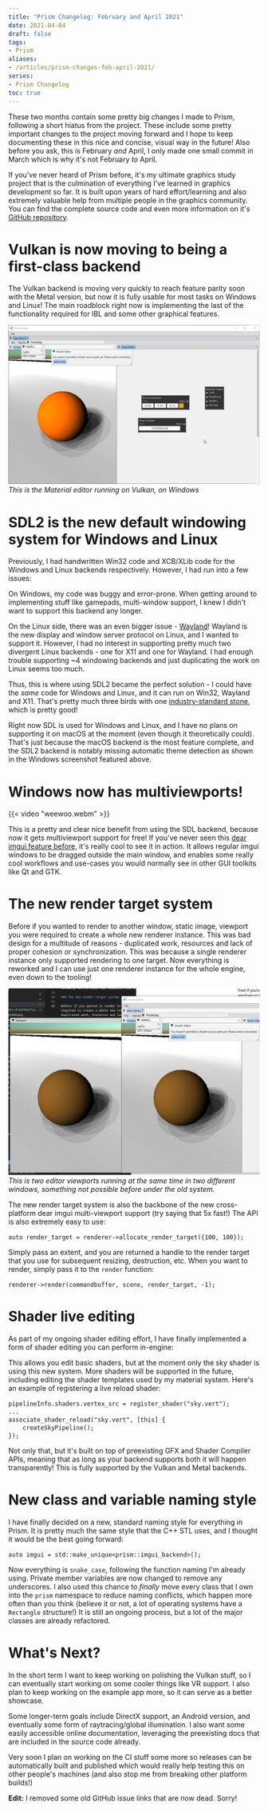 ```yaml
---
title: "Prism Changelog: February and April 2021"
date: 2021-04-04
draft: false
tags:
- Prism
aliases:
- /articles/prism-changes-feb-april-2021/
series:
- Prism Changelog
toc: true
---
```


These two months contain some pretty big changes I made to Prism, following a short hiatus from the project. These include some pretty important changes to the project moving forward and I hope to keep documenting these in this nice and concise, visual way in the future! <!--more--> Also before you ask, this is February _and_ April, I only made one small commit in March which is why it's not February _to_ April.

If you've never heard of Prism before, it's my ultimate graphics study project that is the culmination of everything I've learned in graphics development so far. It is built upon years of hard effort/learning and also extremely valuable help from multiple people in the graphics community. You can find the complete source code and even more information on it's [GitHub repository](https://www.github.com/redstrate/prism).

# Vulkan is now moving to being a first-class backend

The Vulkan backend is moving very quickly to reach feature parity soon with the Metal version, but now it is
fully usable for most tasks on Windows and Linux! The main roadblock right now is implementing the last of the
functionality required for IBL and some other graphical features.

![Screenshot of the material editor](PrismEditor_BT44VWksFY.webp)
_This is the Material editor running on Vulkan, on Windows_

# SDL2 is the new default windowing system for Windows and Linux

Previously, I had handwritten Win32 code and XCB/XLib code for the Windows and Linux backends respectively. However, I had run into a few issues:

On Windows, my code was buggy and error-prone. When getting around to implementing stuff like gamepads, multi-window support, I knew I didn't want to support this backend any longer.

On the Linux side, there was an even bigger issue - [Wayland](https://wayland.freedesktop.org/)! Wayland is the new display and window server protocol on Linux, and I wanted to support it. However, I had no interest in supporting pretty much two divergent Linux backends - one for X11 and one for Wayland. I had enough trouble supporting ~4 windowing backends and just duplicating the work on Linux seems too much.

Thus, this is where using SDL2 became the perfect solution - I could have the _same_ code for Windows and Linux, and it can run on Win32, Wayland and X11. That's pretty much three birds with one [industry-standard stone](https://youtu.be/MeMPCSqQ-34), which is pretty good! 

Right now SDL is used for Windows and Linux, and I have no plans on supporting it on macOS at the moment (even though it theoretically could). That's just because the macOS backend is the most feature complete, and the SDL2 backend is notably missing automatic theme detection as shown in the Windows screenshot featured above.

# Windows now has multiviewports!

{{< video "weewoo.webm" >}}

This is a pretty and clear nice benefit from using the SDL backend, because now it gets multiviewport support for free! If you've never seen this [dear imgui feature before](https://github.com/ocornut/imgui/wiki/Multi-Viewports), it's really cool to see it in action. It allows regular imgui windows to be dragged outside the main window, and enables some really cool workflows and use-cases you would normally see in other GUI toolkits like Qt and GTK.

# The new render target system

Before if you wanted to render to another window, static image, viewport you were required to create a whole new renderer instance. This was bad design for a multitude of reasons - duplicated work, resources and lack of proper cohesion or synchronization. This was because a single renderer instance only supported rendering to one target. Now everything is reworked and I can use just one renderer instance for the whole engine, even down to the tooling!

![Screenshot of two viewports open at the same time](PrismEditor_Okvgr9cuI3.webp)
_This is two editor viewports running at the same time in two different windows, something not possible before under the old system._

The new render target system is also the backbone of the new cross-platform dear imgui multi-viewport support (try saying that 5x fast!) The API is also extremely easy to use:

```
auto render_target = renderer->allocate_render_target({100, 100});
```

Simply pass an extent, and you are returned a handle to the render target that you use for subsequent
resizing, destruction, etc. When you want to render, simply pass it to the `render` function:

```
renderer->render(commandbuffer, scene, render_target, -1);
```

# Shader live editing

As part of my ongoing shader editing effort, I have finally implemented a form of shader editing you can perform in-engine:

This allows you edit basic shaders, but at the moment only the sky shader is using this new system. More shaders will be supported in the future, including editing the shader templates used by my material system. Here's an example of registering a live reload shader:

```
pipelineInfo.shaders.vertex_src = register_shader("sky.vert");
...
associate_shader_reload("sky.vert", [this] {
    createSkyPipeline();
});
```

Not only that, but it's built on top of preexisting GFX and Shader Compiler APIs, meaning that as long as your backend supports both it will happen transparently! This is fully supported by the Vulkan and Metal backends.

# New class and variable naming style

I have finally decided on a new, standard naming style for everything in Prism. It is pretty much the same style that the C++ STL uses, and I thought it would be the best going forward:

```
auto imgui = std::make_unique<prism::imgui_backend>();
```

Now everything is `snake_case`, following the function naming I'm already using. Private member variables are now changed to remove any underscores. I also used this chance to _finally_ move every class that I own into the `prism` namespace to reduce naming conflicts, which happen more often than you think (believe it or not, a lot of operating systems have a `Rectangle` structure!) It is still an ongoing process, but a lot of the major classes are already refactored.

# What's Next?

In the short term I want to keep working on polishing the Vulkan stuff, so I can eventually start working on some cooler things like VR support. I also plan to keep working on the example app more, so it can serve as a better showcase.

Some longer-term goals include DirectX support, an Android version, and eventually some form of raytracing/global illumination. I also want some easily accessible online documentation, leveraging the preexisting docs that are included in the source code already.

Very soon I plan on working on the CI stuff some more so releases can be automatically built and published which would really help testing this on other people's machines (and also stop me from breaking other platform builds!)

**Edit:** I removed some old GitHub issue links that are now dead. Sorry!
